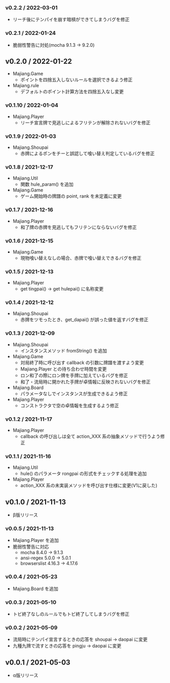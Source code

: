 ### v0.2.2 / 2022-03-01

 - リーチ後にテンパイを崩す暗槓ができてしまうバグを修正

### v0.2.1 / 2022-01-24

 - 脆弱性警告に対処(mocha 9.1.3 → 9.2.0)

## v0.2.0 / 2022-01-22

 - Majiang.Game
   - ポイントを四捨五入しないルールを選択できるよう修正
 - Majiang.rule
   - デフォルトのポイント計算方法を四捨五入なし変更

### v0.1.10 / 2022-01-04

 - Majiang.Player
   - リーチ宣言牌で見逃しによるフリテンが解除されないバグを修正

### v0.1.9 / 2022-01-03

 - Majiang.Shoupai
   - 赤牌によるポンをチーと誤認して喰い替え判定しているバグを修正

### v0.1.8 / 2021-12-17

 - Majiang.Util
   - 関数 hule_param() を追加
 - Majiang.Game
   - ゲーム開始時の牌譜の point, rank を未定義に変更

### v0.1.7 / 2021-12-16

 - Majiang.Player
   - 和了牌の赤牌を見逃してもフリテンにならないバグを修正

### v0.1.6 / 2021-12-15

 - Majiang.Game
   - 現物喰い替えなしの場合、赤牌で喰い替えできるバグを修正

### v0.1.5 / 2021-12-13

 - Majiang.Player
   - get tingpai() → get hulepai() に名称変更

### v0.1.4 / 2021-12-12

 - Majiang.Shoupai
   - 赤牌をツモったとき、get_dapai() が誤った値を返すバグを修正

### v0.1.3 / 2021-12-09

 - Majiang.Shoupai
   - インスタンスメソッド fromString() を追加
 - Majiang.Game
   - 対局終了時に呼び出す callback の引数に牌譜を渡すよう変更
   - Majiang.Player との待ち合わせ時間を変更
   - ロン和了の際にロン牌を手牌に加えているバグを修正
   - 和了・流局時に開かれた手牌が卓情報に反映されないバグを修正
 - Majiang.Board
   - パラメータなしでインスタンスが生成できるよう修正
 - Majiang.Player
   - コンストラクタで空の卓情報を生成するよう修正

### v0.1.2 / 2021-11-17

 - Majiang.Player
   - callback の呼び出しは全て action_XXX 系の抽象メソッドで行うよう修正

### v0.1.1 / 2021-11-16

 - Majiang.Util
   - hule() のパラメータ rongpai の形式をチェックする処理を追加
 - Majiang.Player
   - action_XXX 系の未実装メソッドを呼び出す仕様に変更(V1に戻した)

## v0.1.0 / 2021-11-13

 - β版リリース

### v0.0.5 / 2021-11-13

 - Majiang.Player を追加
 - 脆弱性警告に対応
   - mocha 8.4.0 → 9.1.3
   - ansi-regex 5.0.0 → 5.0.1
   - browserslist 4.16.3 → 4.17.6

### v0.0.4 / 2021-05-23

 - Majiang.Board を追加

### v0.0.3 / 2021-05-10

 - トビ終了なしのルールでもトビ終了してしまうバグを修正

### v0.0.2 / 2021-05-09

 - 流局時にテンパイ宣言するときの応答を shoupai → daopai に変更
 - 九種九牌で流すときの応答を pingju → daopai に変更

## v0.0.1 / 2021-05-03

 - α版リリース
